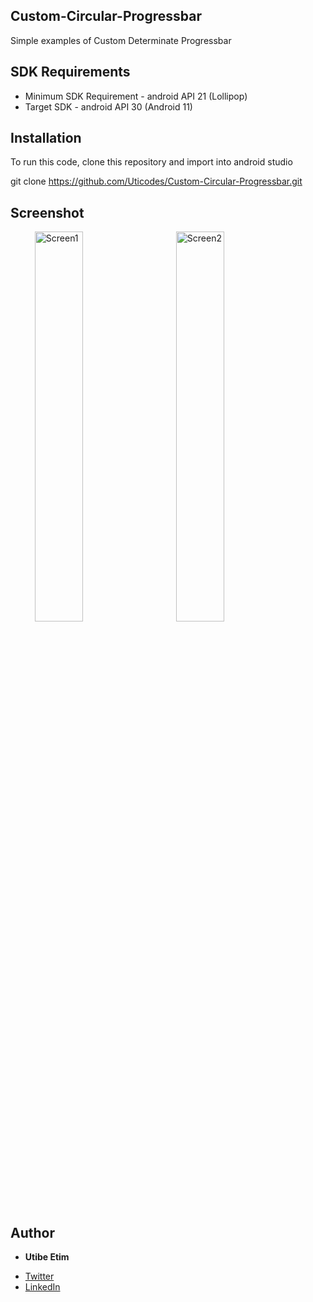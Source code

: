 ## Custom-Circular-Progressbar
Simple examples of Custom Determinate Progressbar

## SDK Requirements
- Minimum SDK Requirement - android API 21 (Lollipop)
- Target SDK - android API 30 (Android 11)

## Installation
To run this code, clone this repository and import into android studio

git clone https://github.com/Uticodes/Custom-Circular-Progressbar.git

## Screenshot
<ul>
  <img src="https://github.com/Uticodes/Custom-Circular-Progressbar/blob/master/screenshot/progress.mp4" width="40%" alt="Screen1" hspace="15">
  <img src="https://https://github.com/Uticodes/Custom-Circular-Progressbar/blob/master/screenshot/progress_shot.jpg" width="40%" alt="Screen2" hspace="15">
</ul>




## Author

* **Utibe Etim**
- [Twitter](https://twitter.com/Uticodes)
- [LinkedIn](https://www.linkedin.com/in/utibe-etim-0a901a107/)
